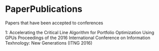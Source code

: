 # PaperPublications
Papers that have been accepted to conferences

1: Accelerating the Critical Line Algorithm for Portfolio Optimization Using GPUs
Proceedings of the 2016 International Conference on Information Texhnology: New Generations (ITNG 2016)
